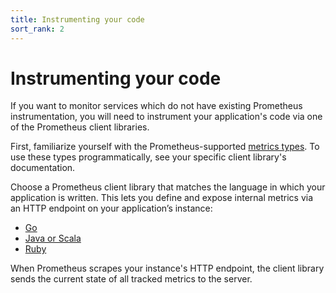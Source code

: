 ```yaml
---
title: Instrumenting your code
sort_rank: 2
---
```


# Instrumenting your code

If you want to monitor services which do not have existing Prometheus
instrumentation, you will need to instrument your application's code via one of
the Prometheus client libraries.

First, familiarize yourself with the Prometheus-supported
[metrics types](/concepts/metric_types/). To use these types programmatically, see
your specific client library's documentation.

Choose a Prometheus client library that matches the language in which your
application is written. This lets you define and expose internal metrics via an
HTTP endpoint on your application’s instance:

- [Go](https://github.com/prometheus/client_golang)
- [Java or Scala](https://github.com/prometheus/client_java)
- [Ruby](https://github.com/prometheus/client_ruby)

When Prometheus scrapes your instance's HTTP endpoint, the client library
sends the current state of all tracked metrics to the server.
